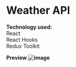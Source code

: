 <h1>Weather API</h1>

<b>Technology used:</b> <br>
React <br>
React Hooks <br>
Redux Toolkit <br>

<b>Preview<b>
![image](https://github.com/OleksandrKoval11/weather-api/assets/93869848/d6d37d26-19e1-4440-8926-07ae22d29e67)
